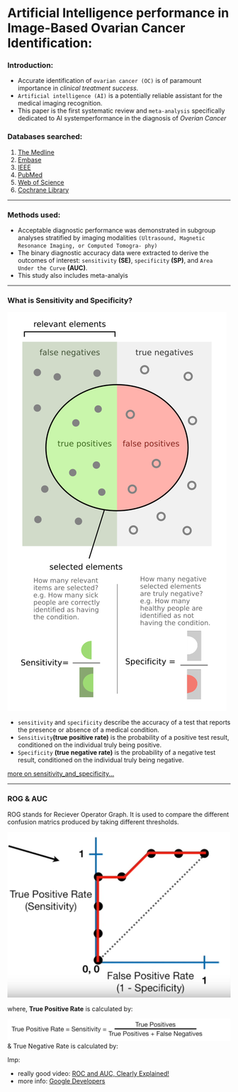 # Artificial Intelligence performance in Image-Based Ovarian Cancer Identification:

### Introduction:
- Accurate identification of `ovarian cancer (OC)` is of paramount importance in *clinical treatment success*. 
- `Artificial intelligence (AI)` is a potentially reliable assistant for the medical imaging recognition.
- This paper is the first systematic review
and `meta-analysis` specifically dedicated to AI systemperformance in the diagnosis of *Overian Cancer*


### Databases searched:
1. [The Medline](https://in.medlineasia.com/)
2. [Embase](https://www.elsevier.com/en-in/products/embase)
3. [IEEE](https://www.ieee.org/)
4. [PubMed](https://pubmed.ncbi.nlm.nih.gov/)
5. [Web of Science](https://mjl.clarivate.com/home)
6. [Cochrane Library](https://www.cochranelibrary.com/)

---
### Methods used:
-  Acceptable diagnostic performance was demonstrated in
subgroup analyses stratified by imaging modalities `(Ultrasound, Magnetic Resonance Imaging, or Computed Tomogra-
phy)`
- The binary diagnostic accuracy data were extracted to derive the
outcomes of interest: `sensitivity` **(SE)**, `specificity` **(SP)**, and `Area Under the Curve` **(AUC)**. 
- This study also includes meta-analyis
---
### What is Sensitivity and Specificity?
![Sensitivity_and_specificity](imgs/Sensitivity_and_specificity.png)
- `sensitivity` and `specificity` describe the accuracy of a test that reports the presence or absence of a medical condition. 
- `Sensitivity`**(true positive rate)** is the probability of a positive test result, conditioned on the individual truly being positive.
- `Specificity` **(true negative rate)** is the probability of a negative test result, conditioned on the individual truly being negative.

[more on sensitivity_and_specificity...](https://en.wikipedia.org/wiki/Sensitivity_and_specificity)

---
### ROG & AUC

ROG stands for Reciever Operator Graph. It is used to compare the different confusion matrics produced by taking different thresholds.

![ROG Example](imgs/ROG.png)

where, **True Positive Rate** is calculated by:

![ROG Example](imgs/true_pos.png)
&  True Negative Rate is calculated by:


Imp:
- really good video:
[ROC and AUC, Clearly Explained!](https://www.youtube.com/watch?v=4jRBRDbJemM)
- more info: [Google Developers](https://developers.google.com/machine-learning/crash-course/classification/roc-and-auc)